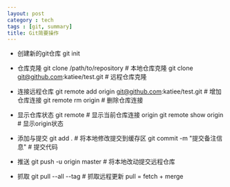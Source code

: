 ```yaml
---
layout: post
category : tech
tags : [git, summary]
title: Git简要操作
---
```


* 创建新的git仓库
	git init

* 仓库克隆
	git clone /path/to/repository		# 本地仓库克隆
	git clone git@github.com:katiee/test.git		# 远程仓库克隆

* 连接远程仓库
	git remote add origin git@github.com:katiee/test.git 		# 增加仓库连接
	git remote rm origin		# 删除仓库连接

* 显示仓库状态
	git remote		# 显示当前仓库连接 origin
	git remote show origin		# 显示origin状态

* 添加与提交
	git add .		# 将本地修改提交到缓存区
	git commit -m "提交备注信息"		# 提交代码

* 推送
	git push -u origin master		# 将本地改动提交远程仓库

* 抓取
	git pull --all --tag		# 抓取远程更新 pull = fetch + merge

